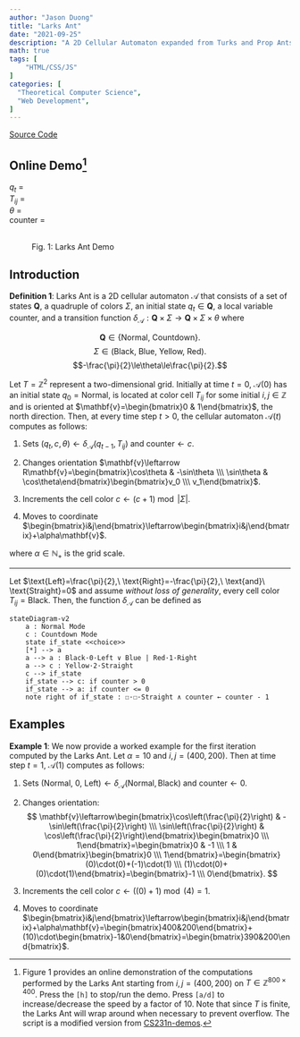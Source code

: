 ```yaml
---
author: "Jason Duong"
title: "Larks Ant"
date: "2021-09-25"
description: "A 2D Cellular Automaton expanded from Turks and Prop Ants [1944]."
math: true
tags: [
    "HTML/CSS/JS"
]
categories: [
  "Theoretical Computer Science",
  "Web Development",
]
---
```


[Source Code](https://github.com/ben-my-to/CPSC-335/tree/main/Project%201)

## Online Demo[^1]

<!-- <script type="text/javascript" src="/js/ant.js"></script> -->

$q_t$ = <output id="qt"></output><br>
$T_{ij}$ = <output id="tij"></output><br>
$\theta$ = <output id="theta"></output><br>
$\text{counter}$ = <output id="counter"></output>

<figure>
    <canvas width="800" height="400" id="game"></canvas><br>
    <figurecaption>Fig. 1: Larks Ant Demo</figurecaption>
</figure>

<script type="text/javascript">
// MODIFIED FROM: http://vision.stanford.edu/teaching/cs231n-demos/linear-classify/

var canvas = document.getElementById("game");
var context = canvas.getContext("2d");
context.strokeStyle = "black";
var count = 0;

var qt = document.getElementById("qt");
var tij = document.getElementById("tij");
var theta = document.getElementById("theta");
var c = document.getElementById("counter");

const r_states = ["Normal", "Countdown"];
const r_colors = ["Black", "Blue", "Yellow", "Red"];
const colors = ["#000000", "#89CFF0", "#FFF300", "#FF6347"];
const nose = ["N", "W", "S", "E"];
const action = [0, 1, 2, 1];

class Board {
    constructor(cell, width, height) {
        this.cell = cell;
        this.width = width;
        this.height = height;
        this.pixel = new Map();
    }

    increment_color() {
        let pos = "@" + ant.x + ant.y;
        if (this.pixel.has(pos)) {
            this.pixel.set(pos, (board.pixel.get(pos) + 1) % 4);
        } else {
            this.pixel.set(pos, 1);
        }

        context.fillStyle = colors[board.pixel.get(pos)];
        context.strokeRect(ant.x, ant.y, this.cell, this.cell);
        context.fillRect(ant.x, ant.y, this.cell, this.cell);
    }

    get_color(pos) {
        return board.pixel.has(pos) ? board.pixel.get(pos) : 0;
    }
}

class Ant {
    constructor(x, y, state, nose, counter) {
        this.x = x;
        this.y = y;
        this.state = state;
        this.nose = nose;
        this.counter = counter;
    }

    fsm(action) {
        let transition;
        this.counter = board.get_color("@" + ant.x + ant.y);

        if (this.state == 0) {
            if (action == 0) {
                theta.innerHTML = "Left";
                ant.nose = ++ant.nose % 4;
            }
            else if (action == 1) {
                theta.innerHTML = "Right";
                if (ant.nose == 0)
                    ant.nose = 3;
                else
                    ant.nose--;
            }
            else {
                theta.innerHTML = "Straight";
                this.state = 1;
            }
        }
        else {
            if (this.counter <= 0) {
                this.state = 0;
            } else {
                this.counter--;
            }
        }
    }

    move() {
        let dx = this.x;
        let dy = this.y;
        let size = board.cell;
        let max_width = board.width * size;
        let max_height = board.height * size;

        switch (nose[ant.nose]) {
            case "N": {
                dy = (dy == 0 ? max_height : dy) - size;
                break;
            }
            case "W": {
                dx = (dx == 0 ? max_width : dx) - size;
                break;
            }
            case "S": {
                dy = (dy + size) % max_height;
                break;
            }
            case "E": {
                dx = (dx + size) % max_width;
            }
        }

        this.x = dx; // move ant in x-dir
        this.y = dy; // move ant in y-dir
    }
}

const board = new Board(10, 80, 40);
const ant = new Ant(400, 200, 0, 0, 0);

var halt = false;
var speed = 60;

function update() {
    qt.innerHTML = r_states[ant.state];
    tij.innerHTML = r_colors[board.get_color("@" + ant.x + ant.y)];
    c.innerHTML = ant.counter;
    ant.fsm(action[board.get_color("@" + ant.x + ant.y)]);
    board.increment_color();
    ant.move();
}

function loop() {
    requestAnimationFrame(loop);
    if (++count < speed) return;
    if (!halt) {
        update();
    }
    count = 0;
}

document.addEventListener("keydown", (e) => {
    switch (e.which) {
        case 72:
            halt = !halt;
            break;
        case 65:
            speed = Math.max(1, speed - 10);
            break;
        case 68:
            speed = Math.min(60, speed + 10);
            break;
    }
});

requestAnimationFrame(loop);
</script>

[^1]: Figure 1 provides an online demonstration of the computations performed by the Larks Ant starting from $i,j=(400,200)$ on $T\in\mathbb{Z}^{800\times 400}$. Press the `[h]` to stop/run the demo. Press `[a/d]` to increase/decrease the speed by a factor of 10. Note that since $T$ is finite, the Larks Ant will wrap around when necessary to prevent overflow. The script is a modified version from [CS231n-demos](http://vision.stanford.edu/teaching/cs231n-demos/linear-classify/).

## Introduction

<div class="definition">

__Definition 1__: Larks Ant is a 2D cellular automaton $\mathcal{A}$ that consists of a set of states $\mathbf{Q}$, a quadruple of colors $\Sigma$, an initial state $q_t\in\mathbf{Q}$, a local variable $\text{counter}$, and a transition function $\delta_\mathcal{A}:\mathbf{Q}\times\Sigma\to\mathbf{Q}\times\Sigma\times\theta$ where

$$\mathbf{Q}\in\lbrace\text{Normal, Countdown}\rbrace.$$
$$\Sigma\in(\text{Black, Blue, Yellow, Red}).$$
$$-\frac{\pi}{2}\le\theta\le\frac{\pi}{2}.$$

Let $T=\mathbb{Z}^2$ represent a two-dimensional grid. Initially at time $t=0$, $\mathcal{A}(0)$ has an initial state $q_0=\text{Normal}$, is located at color cell $T_{ij}$ for some initial $i,j\in\mathbb{Z}$ and is oriented at $\mathbf{v}=\begin{bmatrix}0 & 1\end{bmatrix}$, the north direction. Then, at every time step $t>0$, the cellular automaton $\mathcal{A}(t)$ computes as follows:

  1. Sets $(q_t,c,\theta) \leftarrow \delta_\mathcal{A}(q_{t-1},T_{ij})$ and $\text{counter}\leftarrow c$.
  2. Changes orientation $\mathbf{v}\leftarrow R\mathbf{v}=\begin{bmatrix}\cos\theta & -\sin\theta \\\ \sin\theta & \cos\theta\end{bmatrix}\begin{bmatrix}v_0 \\\ v_1\end{bmatrix}$.

  3. Increments the cell color $c\leftarrow(c+1)\bmod|\Sigma|$.
  4. Moves to coordinate $\begin{bmatrix}i&j\end{bmatrix}\leftarrow\begin{bmatrix}i&j\end{bmatrix}+\alpha\mathbf{v}$.

where $\alpha\in\mathbb{N}_+$ is the grid scale.

</div >

---

Let $\text{Left}=\frac{\pi}{2},\ \text{Right}=-\frac{\pi}{2},\ \text{and}\ \text{Straight}=0$ and assume _without loss of generality_, every cell color $T_{ij}=\text{Black}$. Then, the function $\delta_\mathcal{A}$ can be defined as

```mermaid
stateDiagram-v2
    a : Normal Mode
    c : Countdown Mode
    state if_state <<choice>>
    [*] --> a
    a --> a : Black·0·Left ∨ Blue | Red·1·Right
    a --> c : Yellow·2·Straight
    c --> if_state
    if_state --> c: if counter > 0
    if_state --> a: if counter <= 0
    note right of if_state : ☐·☐·Straight ∧ counter ← counter - 1
```

## Examples

<div class="example">

__Example 1__: We now provide a worked example for the first iteration computed by the Larks Ant. Let $\alpha=10$ and $i,j=(400,200)$. Then at time step $t=1$, $\mathcal{A}(1)$ computes as follows:

1. Sets ($\text{Normal}$, $0$, $\text{Left})\leftarrow\delta_{\mathcal{A}}(\text{Normal},\text{Black})$ and $\text{counter}\leftarrow 0$.
2. Changes orientation:
$$
\mathbf{v}\leftarrow\begin{bmatrix}\cos\left(\frac{\pi}{2}\right) & -\sin\left(\frac{\pi}{2}\right) \\\ \sin\left(\frac{\pi}{2}\right) & \cos\left(\frac{\pi}{2}\right)\end{bmatrix}\begin{bmatrix}0 \\\ 1\end{bmatrix}=\begin{bmatrix}0 & -1 \\\ 1 & 0\end{bmatrix}\begin{bmatrix}0 \\\ 1\end{bmatrix}=\begin{bmatrix}(0)\cdot(0)+(-1)\cdot(1) \\\ (1)\cdot(0)+(0)\cdot(1)\end{bmatrix}=\begin{bmatrix}-1 \\\ 0\end{bmatrix}.
$$

3. Increments the cell color $c\leftarrow((0)+1)\bmod (4)=1$.
4. Moves to coordinate $\begin{bmatrix}i&j\end{bmatrix}\leftarrow\begin{bmatrix}i&j\end{bmatrix}+\alpha\mathbf{v}=\begin{bmatrix}400&200\end{bmatrix}+(10)\cdot\begin{bmatrix}-1&0\end{bmatrix}=\begin{bmatrix}390&200\end{bmatrix}$.

</div >